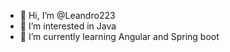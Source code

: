 - 👋 Hi, I’m @Leandro223
- 👀 I’m interested in Java
- 🌱 I’m currently learning Angular and Spring boot


<!---
Leandro223/Leandro223 is a ✨ special ✨ repository because its `README.md` (this file) appears on your GitHub profile.
You can click the Preview link to take a look at your changes.
--->
